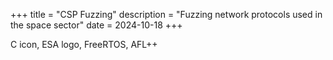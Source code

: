+++
title = "CSP Fuzzing"
description = "Fuzzing network protocols used in the space sector"
date = 2024-10-18
+++

C icon, ESA logo, FreeRTOS, AFL++

